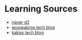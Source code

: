 # Learning Sources

- [naver d2](https://d2.naver.com/home)
- [woowabros tech blog](https://woowabros.github.io/)
- [kakao tech blog](https://tech.kakao.com/blog/)
